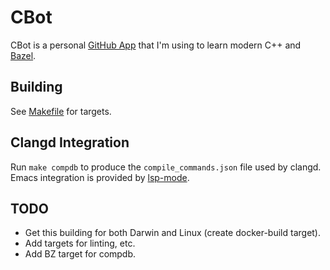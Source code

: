 # CBot

CBot is a personal [GitHub App][01] that I'm using to learn modern C++ and [Bazel][02].

## Building

See [Makefile](Makefile) for targets.

## Clangd Integration

Run `make compdb` to produce the `compile_commands.json` file used by clangd. Emacs integration is
provided by [lsp-mode][04].

## TODO

- Get this building for both Darwin and Linux (create docker-build target).
- Add targets for linting, etc.
- Add BZ target for compdb.

<!-- Links -->

[01]: https://docs.github.com/en/developers/apps/about-apps
[02]: https://bazel.build
[03]: https://github.com/grailbio/bazel-compilation-database
[04]: https://github.com/emacs-lsp/lsp-mode
